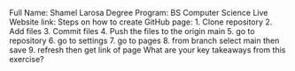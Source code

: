 Full Name: Shamel Larosa
Degree Program: BS Computer Science
Live Website link: 
Steps on how to create GitHub page:
    1. Clone repository
    2. Add files
    3. Commit files
    4. Push the files to the origin main
    5. go to repository
    6. go to settings
    7. go to pages
    8. from branch select main then save
    9. refresh then get link of page
What are your key takeaways from this exercise?